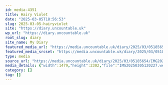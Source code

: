 ```yaml
---
id: media-4351
title: Hairy Violet
date: "2025-03-05T18:56:53"
slug: 2025-03-05-hairyviolet
site: "https://diary.uncountable.uk"
wp_url: "https://diary.uncountable.uk"
root_slug: diary
site_name: My Diary
featured_media_url: "https://media.uncountable.uk/diary/2025/03/05185654/IMG20250305120227.webp"
featured_media_srcset: "https://media.uncountable.uk/diary/2025/03/05185654/IMG20250305120227-193x300.webp 193w, https://media.uncountable.uk/diary/2025/03/05185654/IMG20250305120227-658x1024.webp 658w, https://media.uncountable.uk/diary/2025/03/05185654/IMG20250305120227-150x150.webp 150w, https://media.uncountable.uk/diary/2025/03/05185654/IMG20250305120227-411x640.webp 411w, https://media.uncountable.uk/diary/2025/03/05185654/IMG20250305120227.webp 1479w"
type: media
source_url: "https://media.uncountable.uk/diary/2025/03/05185654/IMG20250305120227.webp"
media_details: {"width":1479,"height":2302,"file":"IMG20250305120227.webp","filesize":199058,"sizes":{"medium":{"file":"IMG20250305120227-193x300.webp","width":193,"height":300,"filesize":28950,"mime_type":"image/webp","source_url":"https://media.uncountable.uk/diary/2025/03/05185654/IMG20250305120227-193x300.webp"},"large":{"file":"IMG20250305120227-658x1024.webp","width":658,"height":1024,"filesize":94390,"mime_type":"image/webp","source_url":"https://media.uncountable.uk/diary/2025/03/05185654/IMG20250305120227-658x1024.webp"},"thumbnail":{"file":"IMG20250305120227-150x150.webp","width":150,"height":150,"filesize":19642,"mime_type":"image/webp","source_url":"https://media.uncountable.uk/diary/2025/03/05185654/IMG20250305120227-150x150.webp"},"mobwidth":{"file":"IMG20250305120227-411x640.webp","width":411,"height":640,"filesize":57888,"mime_type":"image/webp","source_url":"https://media.uncountable.uk/diary/2025/03/05185654/IMG20250305120227-411x640.webp"},"full":{"file":"IMG20250305120227.webp","width":1479,"height":2302,"mime_type":"image/webp","source_url":"https://media.uncountable.uk/diary/2025/03/05185654/IMG20250305120227.webp"}},"image_meta":{"aperture":"0","credit":"","camera":"","caption":"","created_timestamp":"0","copyright":"","focal_length":"0","iso":"0","shutter_speed":"0","title":"","orientation":"0","keywords":[]}}
category: []
tag: []
---
```


